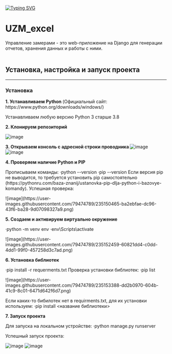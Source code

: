 <!---Пример кода-->
[![Typing SVG](https://readme-typing-svg.herokuapp.com?color=%d9eb0f&lines=Управление+замерами)](https://git.io/typing-svg)
# UZM_excel
Управление замерами - это web-приложение на Django для генерации отчетов, хранения данных и работы с ними.
<br>
<br>
<h2> Установка, настройка и запуск проекта </h3>
<hr>
<h3> Установка </h3>
<b>1. Устанавливаем Python </b> (Официальный сайт: https://www.python.org/downloads/windows/) 
<p>Устанавливаем любую версию Python 3 старше 3.8</p>

<b>2. Клонируем репозиторий </b>

![image](https://user-images.githubusercontent.com/79474789/235148752-3631ffa7-706b-413a-9227-e5cbd2853cf2.png)

<b>3. Открываем консоль с адресной строки проводника </b>
![image](https://user-images.githubusercontent.com/79474789/235149056-96bf3d1c-7892-41d2-bd52-6fdaab85b71e.png)
![image](https://user-images.githubusercontent.com/79474789/235149078-20b69f43-f89b-43fd-8016-4d70562e14f9.png)

<b>4. Проверяем наличие Python и PIP </b>
<p>Прописываем команды: 
·python --version 
·pip --version
Если версия pip не выводится, то требуется установить pip самостоятельно (https://pythonru.com/baza-znanij/ustanovka-pip-dlja-python-i-bazovye-komandy).
Успешная проверка:</p>
![image](https://user-images.githubusercontent.com/79474789/235150465-ba2ebfae-dc96-43f6-ba28-9d07098327a9.png)

<b>5. Создаем и активируем виртуально окружение </b>
<p>·python -m venv env 
·env\Scripts\activate</p>
![image](https://user-images.githubusercontent.com/79474789/235152459-60821dd4-c0dd-4dd1-99f0-457258d3c7ad.png)

<b>6. Установка библиотек </b>
<p>·pip install -r requerments.txt
Проверка установки библиотек:
·pip list</p>
![image](https://user-images.githubusercontent.com/79474789/235153388-dd2b0970-604b-41c9-8c01-6471d642f6d7.png)
<p>
Если каких-то бибилотек нет в requirments.txt, для их установки используем:
·pip install <название библиотеки>
</p>
<b>7. Запуск проекта </b>
<p>Для запуска на локальном устройстве:
·python manage.py runserver 

Успешный запуск проекта:</p>
![image](https://user-images.githubusercontent.com/79474789/235154129-0846adac-7f23-401d-b8f9-6c953eee95d1.png)
![image](https://user-images.githubusercontent.com/79474789/235154229-24506897-d013-44ba-ace5-0c20d46363cb.png)

<b></b>
